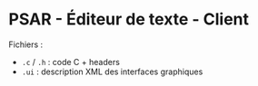 # PSAR - Éditeur de texte - Client

Fichiers :

- `.c` / `.h` : code C + headers
- `.ui` : description XML des interfaces graphiques